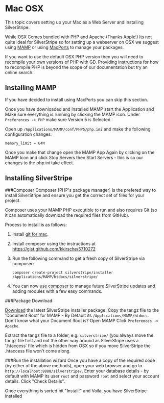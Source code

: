 # Mac OSX

This topic covers setting up your Mac as a Web Server and installing SilverStripe. 

While OSX Comes bundled with PHP and Apache (Thanks Apple!) Its not quite ideal for SilverStripe so for setting up a
webserver on OSX we suggest using [MAMP](http://www.mamp.info/en/index.php) or using [MacPorts](http://www.macports.org/) 
to manage your packages.

If you want to use the default OSX PHP version then you will need to recompile your own versions of PHP with GD. Providing instructions
for how to recompile PHP is beyond the scope of our documentation but try an online search.

## Installing MAMP

If you have decided to install using MacPorts you can skip this section.

Once you have downloaded and Installed MAMP start the Application and Make sure everything is running by clicking the
MAMP icon. Under `Preferences -> PHP` make sure Version 5 is Selected.

Open up `/Applications/MAMP/conf/PHP5/php.ini` and make the following configuration changes:

	memory_limit = 64M

Once you make that change open the MAMP App Again by clicking on the MAMP Icon and click Stop Servers then Start
Servers - this is so our changes to the php.ini take effect.

## Installing SilverStripe

###Composer
Composer (PHP's package manager) is the prefered way to install SilverStripe and ensure you get the correct set of files for your project.

Composer uses your MAMP PHP executible to run and also requires Git (so it can automatically download the required files from GitHub).

Process to install is as follows:

 1. Install [git for mac](http://git-scm.com/download/mac).
 2. Install composer using the instructions at https://gist.github.com/kkirsche/5710272
 3. Run the following command to get a fresh copy of SilverStripe via composer:
  
        composer create-project silverstripe/installer /Applications/MAMP/htdocs/silverstripe/

 4. You can now [use composer]() to manage future SilverStripe updates and adding modules with a few easy commands.

###Package Download

[Download](http://silverstripe.org/download) the latest SilverStripe installer package. Copy the tar.gz file to the 'Document Root' for MAMP - By Default its `/Applications/MAMP/htdocs`.
Don't know what your Document Root is? Open MAMP Click `Preferences -> Apache`. 

Extract the tar.gz file to a folder, e.g. `silverstripe/` (you always move the tar.gz file first and not the other way
around as SilverStripe uses a '.htaccess' file which is hidden from OSX so if you move SilverStripe the .htaccess file
won't come along.

###Run the installation wizard
Once you have a copy of the required code (by either of the above methods), open your web browser and go to `http://localhost:8888/silverstripe/`. Enter your database details - by default with MAMP its user `root` and password  `root` and select your account details. Click "Check Details".

Once everything is sorted hit "Install!" and Voila,  you have SilverStripe installed 
